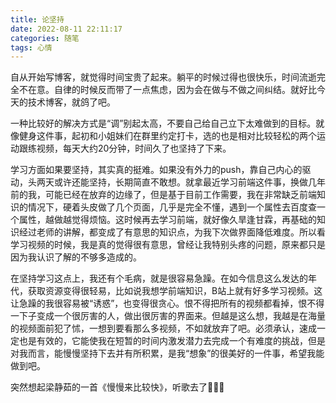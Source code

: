 ```yaml
---
title: 论坚持
date: 2022-08-11 22:11:17
categories: 随笔
tags: 心情
---
```


自从开始写博客，就觉得时间宝贵了起来。躺平的时候过得也很快乐，时间流逝完全不在意。自律的时候反而带了一点焦虑，因为会在做与不做之间纠结。就好比今天的技术博客，就鸽了吧。

一种比较好的解决方式是“调”别起太高，不要自己给自己立下太难做到的目标。就像健身这件事，起初和小姐妹们在群里约定打卡，选的也是相对比较轻松的两个运动跟练视频，每天大约20分钟，时间久了也坚持了下来。

学习方面如果要坚持，其实真的挺难。如果没有外力的push，靠自己内心的驱动，头两天或许还能坚持，长期简直不敢想。就拿最近学习前端这件事，换做几年前的我，可能已经在放弃的边缘了，但是基于目前工作需要，我在非常缺乏前端知识的情况下，硬着头皮做了几个页面，几乎是完全不懂，遇到一个属性去百度查一个属性，越做越觉得烦恼。这时候再去学习前端，就好像久旱逢甘霖，再基础的知识经过老师的讲解，都变成了有意思的知识点，为我下次做界面降低难度。所以看学习视频的时候，我是真的觉得很有意思，曾经让我特别头疼的问题，原来都只是因为我认识了解的不够多造成的。

在坚持学习这点上，我还有个毛病，就是很容易急躁。在如今信息这么发达的年代，获取资源变得很轻易，比如说我想学前端知识，B站上就有好多学习视频。这让急躁的我很容易被“诱惑”，也变得很贪心。恨不得把所有的视频都看掉，恨不得一下子变成一个很厉害的人，做出很厉害的界面来。但越是这么想，我越是在海量的视频面前犯了怵，一想到要看那么多视频，不如就放弃了吧。必须承认，速成一定也是有效的，它能使我在短暂的时间内激发潜力去完成一个有难度的挑战，但是对我而言，能慢慢坚持下去并有所积累，是我“想象”的很美好的一件事，希望我能做到吧。

突然想起梁静茹的一首《慢慢来比较快》，听歌去了🎵🎵🎵

